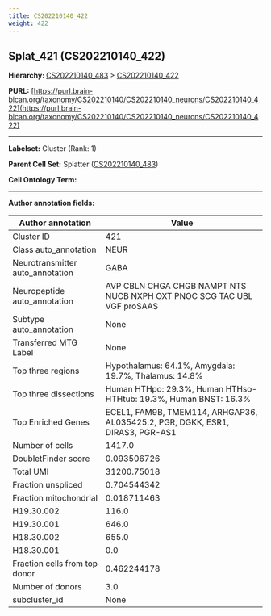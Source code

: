 ```yaml
---
title: CS202210140_422
weight: 422
---
```

## Splat_421 (CS202210140_422)
<b>Hierarchy: </b>
[CS202210140_483](../CS202210140_483) >
[CS202210140_422](../CS202210140_422)

**PURL:** [https://purl.brain-bican.org/taxonomy/CS202210140/CS202210140_neurons/CS202210140_422](https://purl.brain-bican.org/taxonomy/CS202210140/CS202210140_neurons/CS202210140_422)

---


**Labelset:** Cluster (Rank: 1)

**Parent Cell Set:** Splatter ([CS202210140_483](../CS202210140_483))



**Cell Ontology Term:** 

[MARKER GENES.]: #


---

[TRANSFERRED ANNOTATIONS.]: #


[AUTHOR ANNOTATION FIELDS.]: #


**Author annotation fields:**

| Author annotation | Value |
|-------------------|-------|
|Cluster ID|421|
|Class auto_annotation|NEUR|
|Neurotransmitter auto_annotation|GABA|
|Neuropeptide auto_annotation|AVP CBLN CHGA CHGB NAMPT NTS NUCB NXPH OXT PNOC SCG TAC UBL VGF proSAAS|
|Subtype auto_annotation|None|
|Transferred MTG Label|None|
|Top three regions|Hypothalamus: 64.1%, Amygdala: 19.7%, Thalamus: 14.8%|
|Top three dissections|Human HTHpo: 29.3%, Human HTHso-HTHtub: 19.3%, Human BNST: 16.3%|
|Top Enriched Genes|ECEL1, FAM9B, TMEM114, ARHGAP36, AL035425.2, PGR, DGKK, ESR1, DIRAS3, PGR-AS1|
|Number of cells|1417.0|
|DoubletFinder score|0.093506726|
|Total UMI|31200.75018|
|Fraction unspliced|0.704544342|
|Fraction mitochondrial|0.018711463|
|H19.30.002|116.0|
|H19.30.001|646.0|
|H18.30.002|655.0|
|H18.30.001|0.0|
|Fraction cells from top donor|0.462244178|
|Number of donors|3.0|
|subcluster_id|None|

